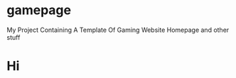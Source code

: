 # gamepage
My Project Containing A Template Of Gaming Website Homepage and other stuff

<h1>Hi</h1>
